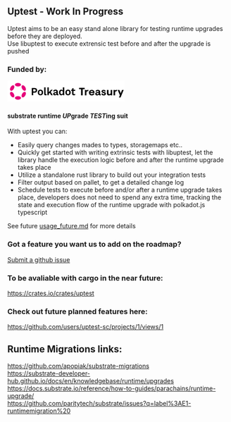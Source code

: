 ## Uptest - Work In Progress

Uptest aims to be an easy stand alone library for testing runtime upgrades before they are deployed.  
Use libuptest to execute extrensic test before and after the upgrade is pushed
   


### Funded by:  
![Polkadot Treasury](polkadot-treasury-logo.svg)   



#### substrate runtime *UP*grade *TEST*ing suit

With uptest you can: 
*  Easily query changes mades to types, storagemaps etc..  
*  Quickly get started with writing extrinsic tests with libuptest, let the library handle the execution logic before and after the runtime upgrade takes place   
*  Utilize a standalone rust library to build out your integration tests
*  Filter output based on pallet, to get a detailed change log    
*  Schedule tests to execute before and/or after a runtime upgrade takes place, developers does not need to spend any extra time, tracking the state and execution flow of the runtime upgrade with polkadot.js typescript

See future [usage_future.md](usage_future.md) for more details



### Got a feature you want us to add on the roadmap?   
[Submit a github issue](https://github.com/uptest-sc/uptest/issues/new)


### To be avaliable with cargo in the near future:  
https://crates.io/crates/uptest

### Check out future planned features here:   
https://github.com/users/uptest-sc/projects/1/views/1   




## Runtime Migrations links:   
https://github.com/apopiak/substrate-migrations   
https://substrate-developer-hub.github.io/docs/en/knowledgebase/runtime/upgrades   
https://docs.substrate.io/reference/how-to-guides/parachains/runtime-upgrade/   
https://github.com/paritytech/substrate/issues?q=label%3AE1-runtimemigration%20   
